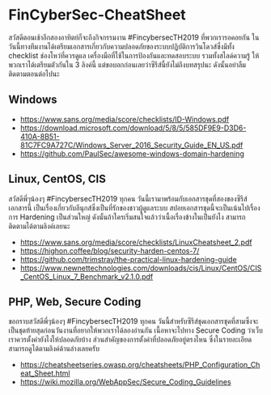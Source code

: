 # FinCyberSec-CheatSheet

สวัสดีตอนเช้าอีกสองอาทิตย์ก็จะถึงกิจกรรมงาน #FincybersecTH2019 ที่พวกเรารอคอยกัน ในวันนี้ทางทีมงานได้เตรียมเอกสารเกี่ยวกับความปลอดภัยของระบบปฏิบัติการวินโดวส์ซึ่งมีทั้ง checklist ช่องโหว่ที่ควรดูแล เครื่องมือที่ใช้ในการป้องกันและทดสอบระบบ รวมทั้งสไลด์ความรู้ ให้พวกเราได้เตรียมตัวกันใน 3 ลิงค์นี้ แต่ขอบอกก่อนเลยว่าซีรีส์นี้ยังไม่ถึงบทสรุปนะ ดังนั้นอย่าลืมติดตามตอนต่อไปนะ

## Windows
- https://www.sans.org/media/score/checklists/ID-Windows.pdf
- https://download.microsoft.com/download/5/8/5/585DF9E9-D3D6-410A-8B51-81C7FC9A727C/Windows_Server_2016_Security_Guide_EN_US.pdf
- https://github.com/PaulSec/awesome-windows-domain-hardening

## Linux, CentOS, CIS
สวัสดีพี่ๆน้องๆ #FincybersecTH2019 ทุกคน วันนี้เรามาพร้อมกับเอกสารชุดที่สองของซีรีส์เอกสารนี้ เป็นเรื่องเกี่ยวกับลีนุกส์ซึ่งเป็นที่รักของชาวผู้ดูแลระบบ สปอยเอกสารชุดนี้จะเป็นเน้นไปเรื่องการ Hardening เป็นส่วนใหญ่ ดังนั้นถ้าใครเริ่มสนใจแล้วว่าเนื้อเรื่องข้างในเป็นยังไง สามารถติดตามได้ตามลิงค์เลยนะ
- https://www.sans.org/media/score/checklists/LinuxCheatsheet_2.pdf
- https://highon.coffee/blog/security-harden-centos-7/
- https://github.com/trimstray/the-practical-linux-hardening-guide
- https://www.newnettechnologies.com/downloads/cis/Linux/CentOS/CIS_CentOS_Linux_7_Benchmark_v2.1.0.pdf

## PHP, Web, Secure Coding
ขอกราบสวัสดีพี่ๆน้องๆ #FincybersecTH2019 ทุกคน วันนี้สำหรับซีรีส์ชุดเอกสารชุดที่สามซึ่งจะเป็นชุดท้ายสุดก่อนวันงานที่อยากให้พวกเราได้ลองอ่านกัน เนื้อหาจะไปทาง Secure Coding ว่าเว็บเราควรตั้งค่ายังไงให้ปลอดภัยบ้าง ส่วนสำคัญของการตั้งค่าที่ปลอดภัยอยู่ตรงไหน ซึ่งในรายละเอียดสามารถดูได้ตามลิงค์ด้านล่างเลยครับ
- https://cheatsheetseries.owasp.org/cheatsheets/PHP_Configuration_Cheat_Sheet.html
- https://wiki.mozilla.org/WebAppSec/Secure_Coding_Guidelines
